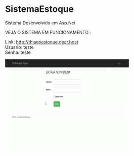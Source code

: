 # SistemaEstoque
Sistema Desenvolvido em Asp.Net

VEJA O SISTEMA EM FUNCIONAMENTO :

Link: http://thiagoestoque.gear.host<br>
Usuario: teste<br>
Senha: teste

![](sistema.gif)
